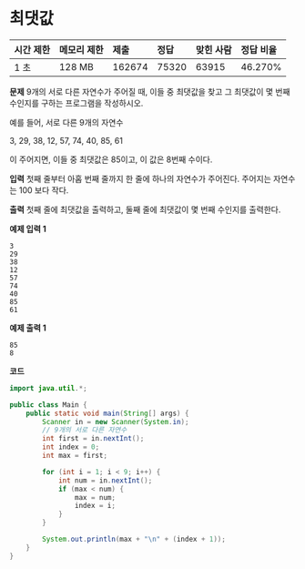 # 최댓값

| 시간 제한 | 메모리 제한 | 제출   | 정답  | 맞힌 사람 | 정답 비율 |
| :-------- | :---------- | :----- | :---- | :-------- | :-------- |
| 1 초      | 128 MB      | 162674 | 75320 | 63915     | 46.270%   |

**문제**
9개의 서로 다른 자연수가 주어질 때, 이들 중 최댓값을 찾고 그 최댓값이 몇 번째 수인지를 구하는 프로그램을 작성하시오.

예를 들어, 서로 다른 9개의 자연수

3, 29, 38, 12, 57, 74, 40, 85, 61

이 주어지면, 이들 중 최댓값은 85이고, 이 값은 8번째 수이다.

**입력**
첫째 줄부터 아홉 번째 줄까지 한 줄에 하나의 자연수가 주어진다. 주어지는 자연수는 100 보다 작다.

**출력**
첫째 줄에 최댓값을 출력하고, 둘째 줄에 최댓값이 몇 번째 수인지를 출력한다.

**예제 입력 1**

```
3
29
38
12
57
74
40
85
61
```

**예제 출력 1**

```
85
8
```

**코드**

```java
import java.util.*;

public class Main {
    public static void main(String[] args) {
        Scanner in = new Scanner(System.in);
        // 9개의 서로 다른 자연수
        int first = in.nextInt();
        int index = 0;
        int max = first;

        for (int i = 1; i < 9; i++) {
            int num = in.nextInt();
            if (max < num) {
                max = num;
                index = i;
            }
        }

        System.out.println(max + "\n" + (index + 1));
    }
}
```
